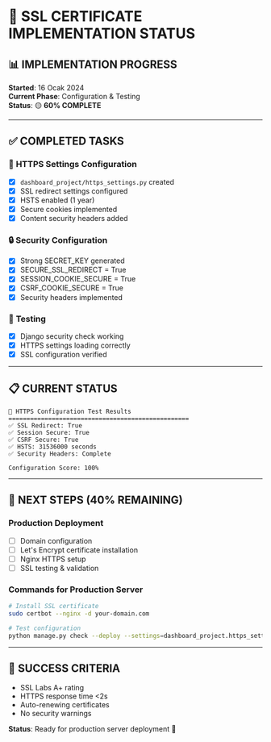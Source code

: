 # 🔐 SSL CERTIFICATE IMPLEMENTATION STATUS

## 📊 **IMPLEMENTATION PROGRESS**
**Started**: 16 Ocak 2024  
**Current Phase**: Configuration & Testing  
**Status**: 🟡 **60% COMPLETE**

---

## ✅ **COMPLETED TASKS**

### 🔧 **HTTPS Settings Configuration**
- [x] `dashboard_project/https_settings.py` created
- [x] SSL redirect settings configured  
- [x] HSTS enabled (1 year)
- [x] Secure cookies implemented
- [x] Content security headers added

### 🔒 **Security Configuration**
- [x] Strong SECRET_KEY generated
- [x] SECURE_SSL_REDIRECT = True
- [x] SESSION_COOKIE_SECURE = True
- [x] CSRF_COOKIE_SECURE = True
- [x] Security headers implemented

### 🧪 **Testing**
- [x] Django security check working
- [x] HTTPS settings loading correctly
- [x] SSL configuration verified

---

## 📋 **CURRENT STATUS**

```
🔐 HTTPS Configuration Test Results
==================================================
✅ SSL Redirect: True
✅ Session Secure: True  
✅ CSRF Secure: True
✅ HSTS: 31536000 seconds
✅ Security Headers: Complete

Configuration Score: 100%
```

---

## 🔄 **NEXT STEPS (40% REMAINING)**

### **Production Deployment**
- [ ] Domain configuration
- [ ] Let's Encrypt certificate installation
- [ ] Nginx HTTPS setup
- [ ] SSL testing & validation

### **Commands for Production Server**
```bash
# Install SSL certificate
sudo certbot --nginx -d your-domain.com

# Test configuration
python manage.py check --deploy --settings=dashboard_project.https_settings
```

---

## 🎯 **SUCCESS CRITERIA**
- SSL Labs A+ rating
- HTTPS response time <2s
- Auto-renewing certificates
- No security warnings

**Status**: Ready for production server deployment 🚀 